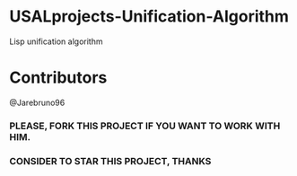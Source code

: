 # USALprojects-Unification-Algorithm
Lisp unification algorithm

# Contributors
@Jarebruno96

### PLEASE, FORK THIS PROJECT IF YOU WANT TO WORK WITH HIM.
### CONSIDER TO STAR THIS PROJECT, THANKS
